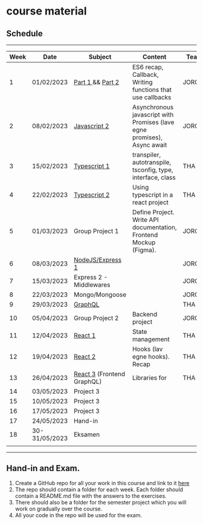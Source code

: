 # course material

## Schedule

***

| Week | Date           | Subject                                                                    | Content | Teacher |
| --- |----------------|----------------------------------------------------------------------------| --- | --- |
| 1 | 01/02/2023     | [Part 1 ](week1_js/RECAP_CALLBACKS.md) && [Part 2 ](week1_js/RECAP_ES6.md) | ES6 recap, Callback, Writing functions that use callbacks | JORG |
| 2 | 08/02/2023     | [Javascript 2](week2_js/PROMISES.md)                                       | Asynchronous javascript with Promises (lave egne promises), Async await | JORG |
| 3 | 15/02/2023     | [Typescript 1](week3_ts/README.md)                                         | transpiler, autotranspile, tsconfig, type, interface, class | THA |
| 4 | 22/02/2023     | [Typescript 2](week4_ts2/README.md)                                        | Using typescript in a react project | THA |
| 5 | 01/03/2023     | Group Project 1                                                            | Define Project. Write API documentation, Frontend Mockup (Figma). | JORG/THA |
| 6 | 08/03/2023 | [NodeJS/Express 1](week6_node/README.md)                                                       |  | JORG |
| 7 | 15/03/2023     | Express 2 - Middlewares                                                    |  | JORG |
| 8 | 22/03/2023     | Mongo/Mongoose                                                             |  | JORG |
| 9 | 29/03/2023     | [GraphQL](week9_graphql/README.md)                                         |  | THA |
| 10 | 05/04/2023     | Group Project 2                                                            | Backend project | JORG/THA |
| 11 | 12/04/2023     | [React 1](week11_state_management/README.md)                               | State management | THA |
| 12 | 19/04/2023     | [React 2](week12_react_hooks/README.md)                                    | Hooks (lav egne hooks). Recap | THA  |
| 13 | 26/04/2023     | [React 3](week13_graphql2/README.md) (Frontend GraphQL)                    | Libraries for  | THA |
| 14 | 03/05/2023     | Project 3                                                                  |  |  |
| 15 | 10/05/2023     | Project 3                                                                  |  |  |
| 16 | 17/05/2023     | Project 3                                                                  |  |  |
| 17 | 24/05/2023     | Hand-in                                                                    |  |  |
| 18 | 30-31/05/2023     | Eksamen                                                                    |  | |
|  |                |                                                                            |  |  |


***
## Hand-in and Exam.
1. Create a GitHub repo for all your work in this course and link to it [here](https://docs.google.com/spreadsheets/d/1IKFYbYwqUlZ0sUaFcLaxl154NgoaRl0g57yY6k3ipo0/edit?usp=sharing)
2. The repo should contain a folder for each week. Each folder should contain a README.md file with the answers to the exercises.
3. There should also be a folder for the semester project which you will work on gradually over the course.
4. All your code in the repo will be used for the exam.
